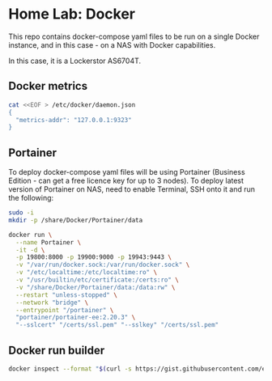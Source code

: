 # Home Lab: Docker

This repo contains docker-compose yaml files to be run on a single Docker instance, and in this case - on a NAS with Docker capabilities.

In this case, it is a Lockerstor AS6704T.

## Docker metrics

```bash
cat <<EOF > /etc/docker/daemon.json
{
  "metrics-addr": "127.0.0.1:9323"
}
```

## Portainer

To deploy docker-compose yaml files will be using Portainer (Business Edition - can get a free licence key for up to 3 nodes). To deploy latest version of Portainer on NAS, need to enable Terminal, SSH onto it and run the following:

```bash
sudo -i
mkdir -p /share/Docker/Portainer/data

docker run \
  --name Portainer \
  -it -d \
  -p 19800:8000 -p 19900:9000 -p 19943:9443 \
  -v "/var/run/docker.sock:/var/run/docker.sock" \
  -v "/etc/localtime:/etc/localtime:ro" \
  -v "/usr/builtin/etc/certificate:/certs:ro" \
  -v "/share/Docker/Portainer/data:/data:rw" \
  --restart "unless-stopped" \
  --network "bridge" \
  --entrypoint "/portainer" \
  "portainer/portainer-ee:2.20.3" \
  "--sslcert" "/certs/ssl.pem" "--sslkey" "/certs/ssl.pem"
```

## Docker run builder

```bash
docker inspect --format "$(curl -s https://gist.githubusercontent.com/efrecon/8ce9c75d518b6eb863f667442d7bc679/raw/run.tpl)" name_or_id_of_running_container
```
